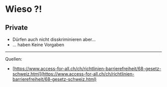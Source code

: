 # Wieso ?!
## Private

- Dürfen auch nicht disskriminieren aber...
- ... haben Keine Vorgaben

---

Quellen:
- [https://www.access-for-all.ch/ch/richtlinien-barrierefreiheit/68-gesetz-schweiz.html](https://www.access-for-all.ch/ch/richtlinien-barrierefreiheit/68-gesetz-schweiz.html)